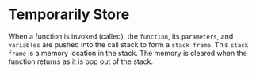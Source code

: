 # Temporarily Store 

When a function is invoked (called), the `function`, its `parameters`, and `variables` are pushed into the call stack to form a `stack frame`. This `stack frame` is a memory location in the stack. The memory is cleared when the function returns as it is pop out of the stack.